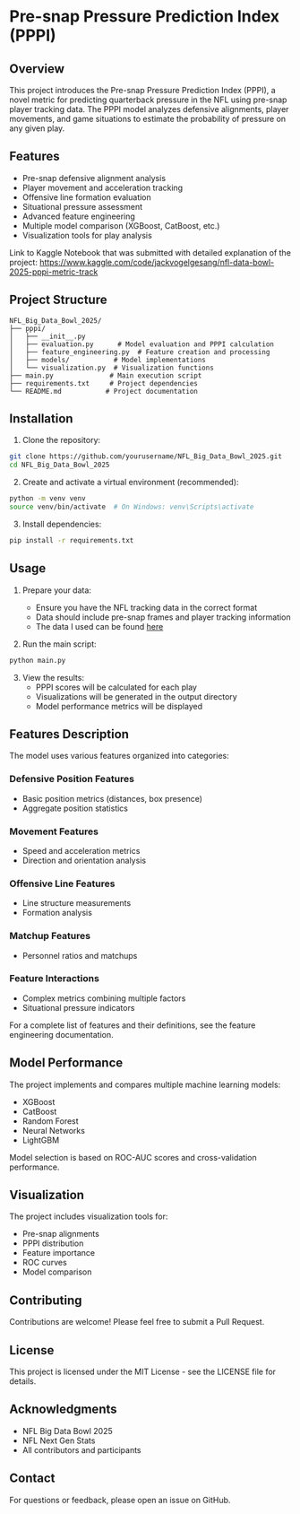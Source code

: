 # Pre-snap Pressure Prediction Index (PPPI)

## Overview
This project introduces the Pre-snap Pressure Prediction Index (PPPI), a novel metric for predicting quarterback pressure in the NFL using pre-snap player tracking data. The PPPI model analyzes defensive alignments, player movements, and game situations to estimate the probability of pressure on any given play.

## Features
- Pre-snap defensive alignment analysis
- Player movement and acceleration tracking
- Offensive line formation evaluation
- Situational pressure assessment
- Advanced feature engineering
- Multiple model comparison (XGBoost, CatBoost, etc.)
- Visualization tools for play analysis

Link to Kaggle Notebook that was submitted with detailed explanation of the project: https://www.kaggle.com/code/jackvogelgesang/nfl-data-bowl-2025-pppi-metric-track

## Project Structure
```
NFL_Big_Data_Bowl_2025/
├── pppi/
│   ├── __init__.py
│   ├── evaluation.py      # Model evaluation and PPPI calculation
│   ├── feature_engineering.py  # Feature creation and processing
│   ├── models/           # Model implementations
│   └── visualization.py  # Visualization functions
├── main.py              # Main execution script
├── requirements.txt     # Project dependencies
└── README.md           # Project documentation
```

## Installation
1. Clone the repository:
```bash
git clone https://github.com/yourusername/NFL_Big_Data_Bowl_2025.git
cd NFL_Big_Data_Bowl_2025
```

2. Create and activate a virtual environment (recommended):
```bash
python -m venv venv
source venv/bin/activate  # On Windows: venv\Scripts\activate
```

3. Install dependencies:
```bash
pip install -r requirements.txt
```

## Usage
1. Prepare your data:
   - Ensure you have the NFL tracking data in the correct format
   - Data should include pre-snap frames and player tracking information
   - The data I used can be found [here](https://www.kaggle.com/competitions/nfl-big-data-bowl-2025)

2. Run the main script:
```bash
python main.py
```

3. View the results:
   - PPPI scores will be calculated for each play
   - Visualizations will be generated in the output directory
   - Model performance metrics will be displayed

## Features Description
The model uses various features organized into categories:

### Defensive Position Features
- Basic position metrics (distances, box presence)
- Aggregate position statistics

### Movement Features
- Speed and acceleration metrics
- Direction and orientation analysis

### Offensive Line Features
- Line structure measurements
- Formation analysis

### Matchup Features
- Personnel ratios and matchups

### Feature Interactions
- Complex metrics combining multiple factors
- Situational pressure indicators

For a complete list of features and their definitions, see the feature engineering documentation.

## Model Performance
The project implements and compares multiple machine learning models:
- XGBoost
- CatBoost
- Random Forest
- Neural Networks
- LightGBM

Model selection is based on ROC-AUC scores and cross-validation performance.

## Visualization
The project includes visualization tools for:
- Pre-snap alignments
- PPPI distribution
- Feature importance
- ROC curves
- Model comparison

## Contributing
Contributions are welcome! Please feel free to submit a Pull Request.

## License
This project is licensed under the MIT License - see the LICENSE file for details.

## Acknowledgments
- NFL Big Data Bowl 2025
- NFL Next Gen Stats
- All contributors and participants

## Contact
For questions or feedback, please open an issue on GitHub. 
